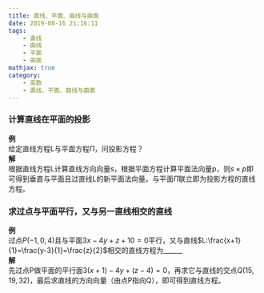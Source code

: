 ```yaml
---
title: 直线、平面、曲线与曲面
date: 2019-08-16 21:16:11
tags: 
    - 直线
    - 曲线
    - 平面
    - 曲面
mathjax: true
category:
    - 高数
    - 直线、平面、曲线与曲面
---
```

### 计算直线在平面的投影
**例**  
给定直线方程L与平面方程$\Pi$，问投影方程？  
**解**  
根据直线方程L计算直线方向向量s，根据平面方程计算平面法向量p，则$s\times p$即可得到垂直与平面且过直线L的新平面法向量。与平面$\Pi$联立即为投影方程的直线方程。

### 求过点与平面平行，又与另一直线相交的直线
**例**  
过点$P(-1,0,4)$且与平面$3x-4y+z+10=0$平行，又与直线$L:\frac{x+1}{1}=\frac{y-3}{1}=\frac{z}{2}$相交的直线方程为______  
**解**  
先过点P做平面的平行面$3(x+1)-4y+(z-4)=0$，再求它与直线的交点$Q(15,19,32)$，最后求直线的方向向量（由点P指向Q），即可得到直线方程。
